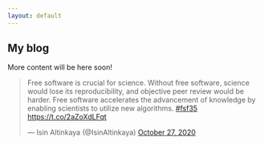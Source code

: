 ```yaml
---
layout: default
---
```



## My blog

More content will be here soon!

<blockquote class="twitter-tweet"><p lang="en" dir="ltr">Free software is crucial for science. Without free software, science would lose its reproducibility, and objective peer review would be harder. Free software accelerates the advancement of knowledge by enabling scientists to utilize new algorithms. <a href="https://twitter.com/hashtag/fsf35?src=hash&amp;ref_src=twsrc%5Etfw">#fsf35</a> <a href="https://t.co/2aZoXdLFqt">https://t.co/2aZoXdLFqt</a></p>&mdash; Isin Altinkaya (@IsinAltinkaya) <a href="https://twitter.com/IsinAltinkaya/status/1321075925015011328?ref_src=twsrc%5Etfw">October 27, 2020</a></blockquote> <script async src="https://platform.twitter.com/widgets.js" charset="utf-8"></script> 

